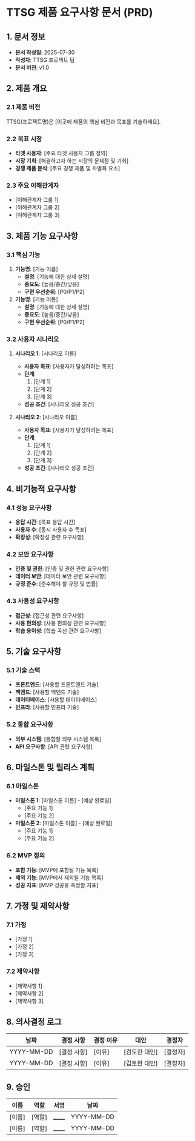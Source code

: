 # TTSG 제품 요구사항 문서 (PRD)

## 1. 문서 정보

- **문서 작성일**: 2025-07-30
- **작성자**: TTSG 프로젝트 팀
- **문서 버전**: v1.0

## 2. 제품 개요

### 2.1 제품 비전

TTSG(프로젝트명)은 [이곳에 제품의 핵심 비전과 목표를 기술하세요].

### 2.2 목표 시장

- **타겟 사용자**: [주요 타겟 사용자 그룹 정의]
- **시장 기회**: [해결하고자 하는 시장의 문제점 및 기회]
- **경쟁 제품 분석**: [주요 경쟁 제품 및 차별화 요소]

### 2.3 주요 이해관계자

- [이해관계자 그룹 1]
- [이해관계자 그룹 2]
- [이해관계자 그룹 3]

## 3. 제품 기능 요구사항

### 3.1 핵심 기능

1. **기능명**: [기능 이름]
   - **설명**: [기능에 대한 상세 설명]
   - **중요도**: [높음/중간/낮음]
   - **구현 우선순위**: [P0/P1/P2]
2. **기능명**: [기능 이름]
   - **설명**: [기능에 대한 상세 설명]
   - **중요도**: [높음/중간/낮음]
   - **구현 우선순위**: [P0/P1/P2]

### 3.2 사용자 시나리오

1. **시나리오 1**: [시나리오 이름]
   - **사용자 목표**: [사용자가 달성하려는 목표]
   - **단계**:
     1. [단계 1]
     2. [단계 2]
     3. [단계 3]
   - **성공 조건**: [시나리오 성공 조건]

2. **시나리오 2**: [시나리오 이름]
   - **사용자 목표**: [사용자가 달성하려는 목표]
   - **단계**:
     1. [단계 1]
     2. [단계 2]
     3. [단계 3]
   - **성공 조건**: [시나리오 성공 조건]

## 4. 비기능적 요구사항

### 4.1 성능 요구사항

- **응답 시간**: [목표 응답 시간]
- **사용자 수**: [동시 사용자 수 목표]
- **확장성**: [확장성 관련 요구사항]

### 4.2 보안 요구사항

- **인증 및 권한**: [인증 및 권한 관련 요구사항]
- **데이터 보안**: [데이터 보안 관련 요구사항]
- **규정 준수**: [준수해야 할 규정 및 법률]

### 4.3 사용성 요구사항

- **접근성**: [접근성 관련 요구사항]
- **사용 편의성**: [사용 편의성 관련 요구사항]
- **학습 용이성**: [학습 곡선 관련 요구사항]

## 5. 기술 요구사항

### 5.1 기술 스택

- **프론트엔드**: [사용할 프론트엔드 기술]
- **백엔드**: [사용할 백엔드 기술]
- **데이터베이스**: [사용할 데이터베이스]
- **인프라**: [사용할 인프라 기술]

### 5.2 통합 요구사항

- **외부 시스템**: [통합할 외부 시스템 목록]
- **API 요구사항**: [API 관련 요구사항]

## 6. 마일스톤 및 릴리스 계획

### 6.1 마일스톤

- **마일스톤 1**: [마일스톤 이름] - [예상 완료일]
  - [주요 기능 1]
  - [주요 기능 2]
- **마일스톤 2**: [마일스톤 이름] - [예상 완료일]
  - [주요 기능 1]
  - [주요 기능 2]

### 6.2 MVP 정의

- **포함 기능**: [MVP에 포함될 기능 목록]
- **제외 기능**: [MVP에서 제외될 기능 목록]
- **성공 지표**: [MVP 성공을 측정할 지표]

## 7. 가정 및 제약사항

### 7.1 가정

- [가정 1]
- [가정 2]
- [가정 3]

### 7.2 제약사항

- [제약사항 1]
- [제약사항 2]
- [제약사항 3]

## 8. 의사결정 로그

| 날짜       | 결정 사항   | 결정 이유 | 대안          | 결정자   |
| ---------- | ----------- | --------- | ------------- | -------- |
| YYYY-MM-DD | [결정 사항] | [이유]    | [검토한 대안] | [결정자] |
| YYYY-MM-DD | [결정 사항] | [이유]    | [검토한 대안] | [결정자] |

## 9. 승인

| 이름   | 역할   | 서명         | 날짜       |
| ------ | ------ | ------------ | ---------- |
| [이름] | [역할] | **\_\_\_\_** | YYYY-MM-DD |
| [이름] | [역할] | **\_\_\_\_** | YYYY-MM-DD |
